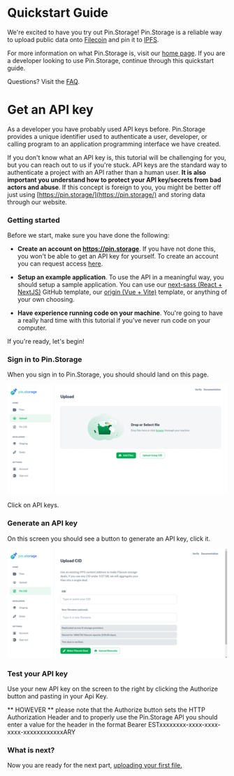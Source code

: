 # Quickstart Guide

We're excited to have you try out Pin.Storage! Pin.Storage is a reliable way to upload public data onto [Filecoin](https://filecoin.io) and pin it to [IPFS](https://ipfs.io/).

For more information on what Pin.Storage is, visit our [home page](https://pin.storage/). If you are a developer looking to use Pin.Storage, continue through this quickstart guide.

Questions? Visit the [FAQ](/docs/FAQ).

# Get an API key

As a developer you have probably used API keys before. Pin.Storage provides a unique identifier used to authenticate a user, developer, or calling program to an application programming interface we have created.

If you don't know what an API key is, this tutorial will be challenging for you, but you can reach out to us if you're stuck. API keys are the standard way to authenticate a project with an API rather than a human user. **It is also important you understand how to protect your API key/secrets from bad actors and abuse**. If this concept is foreign to you, you might be better off just using [https://pin.storage/](https://pin.storage/) and storing data through our website.

### Getting started

Before we start, make sure you have done the following:

- **Create an account on https://pin.storage**. If you have not done this, you won't be able to get an API key for yourself. To create an account you can request access [here](https://docs.pin.storage/get-invite-key).

- **Setup an example application**. To use the API in a meaningful way, you should setup a sample application. You can use our [next-sass (React + NextJS)](https://github.com/application-research/next-sass) GitHub template, our [origin (Vue + Vite)](https://github.com/application-research/origin) template, or anything of your own choosing.

- **Have experience running code on your machine**. You're going to have a really hard time with this tutorial if you've never run code on your computer.

If you're ready, let's begin!

### Sign in to Pin.Storage

When you sign in to Pin.Storage, you should should land on this page.

![](./images/upload-1.png)

Click on API keys.

### Generate an API key

On this screen you should see a button to generate an API key, click it.

![](./images/upload-2.png)

### Test your API key

Use your new API key on the screen to the right by clicking the Authorize button and pasting in your Api Key.

** HOWEVER ** please note that the Authorize button sets the HTTP Authorization Header and to properly use the Pin.Storage API you should enter a value for the header in the format Bearer ESTxxxxxxxx-xxxx-xxxx-xxxx-xxxxxxxxxxxxARY

### What is next?

Now you are ready for the next part, [uploading your first file.](/Learn/Quickstart/Upload%20Your%20First%20File)
